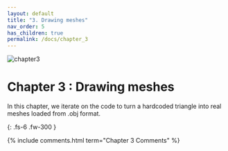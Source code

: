 ```yaml
---
layout: default
title: "3. Drawing meshes"
nav_order: 5
has_children: true
permalink: /docs/chapter_3
---
```

![chapter3]({{site.baseurl}}/diagrams/chapter3.png)
# Chapter 3 : Drawing meshes

In this chapter, we iterate on the code to turn a hardcoded triangle into real meshes loaded from .obj format.


{: .fs-6 .fw-300 }


{% include comments.html term="Chapter 3 Comments" %}